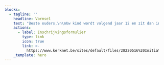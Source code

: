 ```yaml
---
blocks:
  - tagline: ''
    headline: Vormsel
    text: "Beste ouders,\n\nUw kind wordt volgend jaar 12 en zit dan in het laatste jaar lager onderwijs. Hiermee sluit het een periode van zijn leven af en staat het voor er een nieuwe levensfase.\n\nHet afsluiten van deze levensfase met een feest is een traditie. Voor een 12-jarige is dit feest een belangrijk gebeuren en voor u, als ouders, een dag om voor hen onvergetelijk te maken. Christelijk gelovige ouders kiezen daarbij voor het Vormsel, anderen kiezen voor een lentefeest.\n\nIndien u ervoor kiest om dit feest ter gelegenheid van het Vormsel te doen, houdt dit, zowel voor u als voor uw kind, bepaalde consequenties in.\n\nHet Vormsel is een sacrament. Door de zalving met Chrisma ontvangen de vormelingen de kracht van Gods Geest om als gelovige christenen in het leven te staan. De catechese, in voorbereiding op het Vormsel, geeft de kinderen meer inzicht in de boodschap van Christus en in de christelijke waarden.\n\nHet vraagt heel wat inspanning om de catechesemomenten aantrekkelijk en leeftijd betrokken te maken. Veel vormelingen hebben deugd aan deze voorbereiding. Helaas zijn er ieder jaar ook kinderen die weinig of geen interesse voor die bijeenkomsten kunnen opbrengen. Vandaar onze oproep: laat uw kinderen alleen deelnemen aan de vormselcatechese indien zij en ook u daar zelf achter kunnen staan. Ouders en kinderen die kiezen voor het\\*\\*\_\\*\\*Vormsel\_en voor een degelijke voorbereiding op dit gebeuren, kunnen een aanvraagformulier hiervoor indienen.\n\nVoor geïnteresseerden houden we een infoavond waarbij de aandacht uitgaat naar de waarden van dit sacrament en aan het engagement dat gevraagd wordt van de kinderen en hun ouders.\n\nDe data van deze infoavonden worden u na het insturen van de aanvraag tot het Vormsel meegedeeld.\n"
    actions:
      - label: Inschrijvingsformulier
        type: link
        icon: true
        link: >-
          https://www.kerknet.be/sites/default/files/20220516%20Initiatiesacramenten%20bijgewerkt%20formulier.pdf
    _template: hero
---
```


